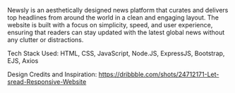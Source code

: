 Newsly is an aesthetically designed news platform that curates and delivers top headlines from around the world in a clean and engaging layout. The website is built with a focus on simplicity, speed, and user experience, ensuring that readers can stay updated with the latest global news without any clutter or distractions.

Tech Stack Used: HTML, CSS, JavaScript, Node.JS, ExpressJS, Bootstrap, EJS, Axios

Design Credits and Inspiration: https://dribbble.com/shots/24712171-Let-sread-Responsive-Website